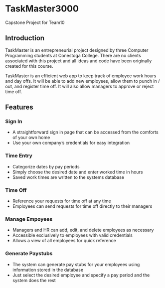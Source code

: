 # TaskMaster3000
Capstone Project for Team10

## Introduction

TaskMaster is an entrepreneurial project designed by three Computer Programming students at Conestoga College. There are no clients associated with this project and all ideas and code have been originally created for this course.

TaskMaster is an efficient web app to keep track of employee work hours and day offs. It will be able to add new employees, allow them to punch in / out, and register time off. It will also allow managers to approve or reject time off.


## Features

### Sign In

 - A straightforward sign in page that can be accessed from the comforts of your own home
 - Use your own company’s credentials for easy integration

### Time Entry

 - Categorize dates by pay periods 
 - Simply choose the desired date and enter worked time in hours
 - Saved work times are written to the systems database


### Time Off

 - Reference your requests for time off at any time
 - Employees can send requests for time off directly to their managers
 
 ### Manage Empoyees
 
 - Managers and HR can add, edit, and delete employees as necessary
 - Accessible exclusively to employees with valid credentials
 - Allows a view of all employees for quick reference

 
 ### Generate Paystubs
 
 - The system can generate pay stubs for your employees using information stored in the database
 - Just select the desired employee and specify a pay period and the system does the rest



